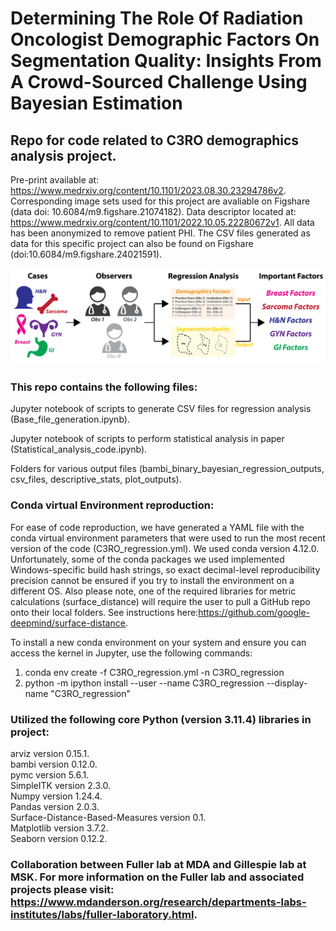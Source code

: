 # Determining The Role Of Radiation Oncologist Demographic Factors On Segmentation Quality: Insights From A Crowd-Sourced Challenge Using Bayesian Estimation 

## Repo for code related to C3RO demographics analysis project. 
Pre-print available at: https://www.medrxiv.org/content/10.1101/2023.08.30.23294786v2. Corresponding image sets used for this project are avaliable on Figshare (data doi: 10.6084/m9.figshare.21074182). Data descriptor located at: https://www.medrxiv.org/content/10.1101/2022.10.05.22280672v1. All data has been anonymized to remove patient PHI. The CSV files generated as data for this specific project can also be found on Figshare (doi:10.6084/m9.figshare.24021591). <br>

<img src= "overview_figure.png" width="700">

### This repo contains the following files: <br>
Jupyter notebook of scripts to generate CSV files for regression analysis (Base_file_generation.ipynb). <br>

Jupyter notebook of scripts to perform statistical analysis in paper (Statistical_analysis_code.ipynb). <br>

Folders for various output files (bambi_binary_bayesian_regression_outputs, csv_files, descriptive_stats, plot_outputs). <be>

### Conda virtual Environment reproduction: 
For ease of code reproduction, we have generated a YAML file with the conda virtual environment parameters that were used to run the most recent version of the code (C3RO_regression.yml). We used conda version 4.12.0. Unfortunately, some of the conda packages we used implemented Windows-specific build hash strings, so exact decimal-level reproducibility precision cannot be ensured if you try to install the environment on a different OS. Also please note, one of the required libraries for metric calculations (surface_distance) will require the user to pull a GitHub repo onto their local folders. See instructions here:https://github.com/google-deepmind/surface-distance. 

To install a new conda environment on your system and ensure you can access the kernel in Jupyter, use the following commands:
1. conda env create -f C3RO_regression.yml -n C3RO_regression
2. python -m ipython install --user --name C3RO_regression --display-name "C3RO_regression"



### Utilized the following core Python (version 3.11.4) libraries in project: <br>

arviz version 0.15.1. <br>
bambi version 0.12.0. <br>
pymc version 5.6.1. <br>
SimpleITK version 2.3.0. <br>
Numpy version 1.24.4. <br>
Pandas version 2.0.3. <br>
Surface-Distance-Based-Measures version 0.1. <br>
Matplotlib version 3.7.2.<br>
Seaborn version 0.12.2. <br>

### Collaboration between Fuller lab at MDA and Gillespie lab at MSK. For more information on the Fuller lab and associated projects please visit: https://www.mdanderson.org/research/departments-labs-institutes/labs/fuller-laboratory.html. 

